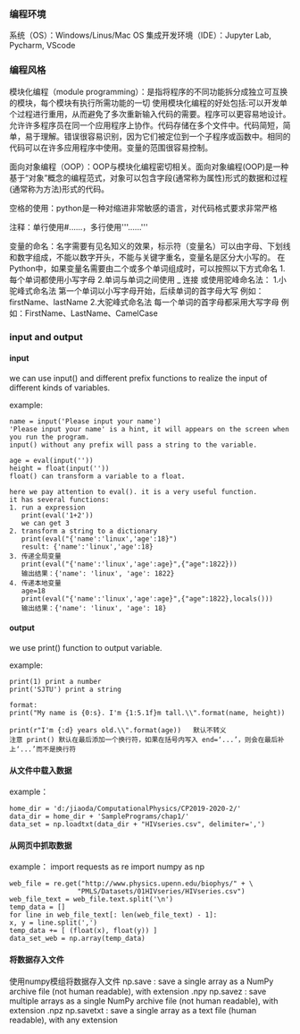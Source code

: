 ### 编程环境
系统（OS）：Windows/Linus/Mac OS
集成开发环境（IDE）：Jupyter Lab, Pycharm, VScode

### 编程风格
模块化编程（module programming）：是指将程序的不同功能拆分成独立可互换的模块，每个模块有执行所需功能的一切
使用模块化编程的好处包括:可以开发单个过程进行重用，从而避免了多次重新输入代码的需要。程序可以更容易地设计。允许许多程序员在同一个应用程序上协作。代码存储在多个文件中。代码简短，简单，易于理解。错误很容易识别，因为它们被定位到一个子程序或函数中。相同的代码可以在许多应用程序中使用。变量的范围很容易控制。

面向对象编程（OOP）：OOP与模块化编程密切相关。面向对象编程(OOP)是一种基于“对象”概念的编程范式，对象可以包含字段(通常称为属性)形式的数据和过程(通常称为方法)形式的代码。

空格的使用：python是一种对缩进非常敏感的语言，对代码格式要求非常严格

注释：单行使用#......，多行使用'''......'''

变量的命名：名字需要有见名知义的效果，标示符（变量名）可以由字母、下划线和数字组成，不能以数字开头，不能与关键字重名，变量名是区分大小写的。
在Python中，如果变量名需要由二个或多个单词组成时，可以按照以下方式命名
1.每个单词都使用小写字母
2.单词与单词之间使用 _ 连接
或使用驼峰命名法：
1.小驼峰式命名法
第一个单词以小写字母开始，后续单词的首字母大写
例如：firstName、lastName
2.大驼峰式命名法
每一个单词的首字母都采用大写字母
例如：FirstName、LastName、CamelCase

### input and output

#### input
we can use input() and different prefix functions to realize the input of different kinds of variables.

example:

    name = input('Please input your name')
    'Please input your name' is a hint, it will appears on the screen when you run the program.
    input() without any prefix will pass a string to the variable.
       
    age = eval(input(''))
    height = float(input(''))
    float() can transform a variable to a float.
       
    here we pay attention to eval(). it is a very useful function.
    it has several functions:
    1. run a expression
       print(eval('1+2'))  
       we can get 3
    2. transform a string to a dictionary
       print(eval("{'name':'linux','age':18}")
       result: {'name':'linux','age':18}
    3. 传递全局变量
       print(eval("{'name':'linux','age':age}",{"age":1822}))
       输出结果：{'name': 'linux', 'age': 1822}
    4. 传递本地变量
       age=18
       print(eval("{'name':'linux','age':age}",{"age":1822},locals()))
       输出结果：{'name': 'linux', 'age': 18}
       
#### output
we use print() function to output variable. 

example:
 
    print(1) print a number
    print('SJTU') print a string
    
    format:
    print("My name is {0:s}. I'm {1:5.1f}m tall.\\".format(name, height))
    
    print(r"I'm {:d} years old.\\".format(age))   默认不转义
    注意 print() 默认在最后添加一个换行符，如果在括号内写入 end=‘...’，则会在最后补上‘...’而不是换行符
    
    
#### 从文件中载入数据
example：
    
    home_dir = 'd:/jiaoda/ComputationalPhysics/CP2019-2020-2/'
    data_dir = home_dir + 'SamplePrograms/chap1/'
    data_set = np.loadtxt(data_dir + "HIVseries.csv", delimiter=',')
    
    
#### 从网页中抓取数据
example：
    import requests as re
    import numpy as np
    
    
    web_file = re.get("http://www.physics.upenn.edu/biophys/" + \
                     "PMLS/Datasets/01HIVseries/HIVseries.csv")
    web_file_text = web_file.text.split('\n')
    temp_data = []
    for line in web_file_text[: len(web_file_text) - 1]:
    x, y = line.split(',')
    temp_data += [ (float(x), float(y)) ]
    data_set_web = np.array(temp_data)
    
    
#### 将数据存入文件
使用numpy模组将数据存入文件
np.save : save a single array as a NumPy archive file (not human readable), with extension .npy
np.savez : save multiple arrays as a single NumPy archive file (not human readable), with extension .npz
np.savetxt : save a single array as a text file (human readable), with any extension